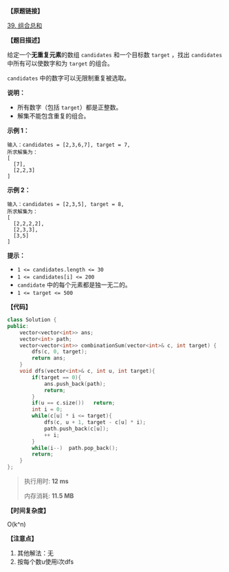 **【原题链接】**

[39. 组合总和](https://leetcode-cn.com/problems/combination-sum/)

**【题目描述】**

给定一个**无重复元素**的数组 `candidates` 和一个目标数 `target` ，找出 `candidates` 中所有可以使数字和为 `target` 的组合。

`candidates` 中的数字可以无限制重复被选取。

**说明：**

- 所有数字（包括 `target`）都是正整数。
- 解集不能包含重复的组合。 

**示例 1：**

```
输入：candidates = [2,3,6,7], target = 7,
所求解集为：
[
  [7],
  [2,2,3]
]
```

**示例 2：**

```
输入：candidates = [2,3,5], target = 8,
所求解集为：
[
  [2,2,2,2],
  [2,3,3],
  [3,5]
]
```

**提示：**

- `1 <= candidates.length <= 30`
- `1 <= candidates[i] <= 200`
- `candidate` 中的每个元素都是独一无二的。
- `1 <= target <= 500`

**【代码】**

```cpp
class Solution {
public:
    vector<vector<int>> ans;
    vector<int> path;
    vector<vector<int>> combinationSum(vector<int>& c, int target) {
        dfs(c, 0, target);
        return ans;
    }
    void dfs(vector<int>& c, int u, int target){
        if(target == 0){
            ans.push_back(path);
            return;
        }
        if(u == c.size())   return;
        int i = 0;
        while(c[u] * i <= target){
            dfs(c, u + 1, target - c[u] * i);
            path.push_back(c[u]);
            ++ i;
        }
        while(i--)  path.pop_back();
        return;
    }
};
```

> 执行用时: **12 ms**
>
> 内存消耗: **11.5 MB**

**【时间复杂度】**

O(k^n)  

**【注意点】**

1. 其他解法：无
1. 按每个数u使用i次dfs
